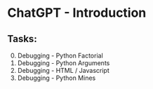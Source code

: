 # ChatGPT - Introduction

## Tasks:

0. Debugging - Python Factorial
1. Debugging - Python Arguments
2. Debugging - HTML / Javascript
3. Debugging - Python Mines